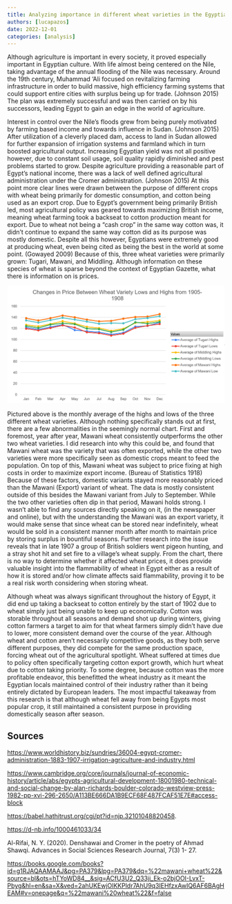 ```yaml
---
title: Analyzing importance in different wheat varieties in the Egyptian Gazette
authors: [lucapazos]
date: 2022-12-01
categories: [analysis]
---
```

Although agriculture is important in every society, it proved especially important in Egyptian culture. With life almost being centered on the Nile, taking advantage of the annual flooding of the Nile was necessary. Around the 19th century, Muhammad ‘Ali focused on revitalizing farming infrastructure in order to build massive, high efficiency farming systems that could support entire cities with surplus being up for trade. (Johnson 2015) The plan was extremely successful and was then carried on by his successors, leading Egypt to gain an edge in the world of agriculture. 

Interest in control over the Nile’s floods grew from being purely motivated by farming based income and towards influence in Sudan. (Johnson 2015) After utilization of a cleverly placed dam, access to land in Sudan allowed for further expansion of irrigation systems and farmland which in turn boosted agricultural output. Increasing Egyptian yield was not all positive however, due to constant soil usage, soil quality rapidly diminished and pest problems started to grow.  Despite agriculture providing a reasonable part of Egypt’s national income, there was a lack of well defined agricultural administration under the Cromer administration. (Johnson 2015) At this point more clear lines were drawn between the purpose of different crops with wheat being primarily for domestic consumption, and cotton being used as an export crop. Due to Egypt’s government being primarily British led, most agricultural policy was geared towards maximizing British income, meaning wheat farming took a backseat to cotton production meant for export. Due to wheat not being a “cash crop” in the same way cotton was, it didn’t continue to expand the same way cotton did as its purpose was mostly domestic. Despite all this however, Egyptians were extremely good at producing wheat, even being cited as being the best in the world at some point. (Gowayed 2009) Because of this, three wheat varieties were primarily grown: Tugari, Mawani, and Middling. Although information on these species of wheat is sparse beyond the context of Egyptian Gazette, what there is information on is prices. 

![image](feature.png)

Pictured above is the monthly average of the highs and lows of the three different wheat varieties. Although nothing specifically stands out at first, there are a few abnormalities in the seemingly normal chart. First and foremost, year after year, Mawani wheat consistently outperforms the other two wheat varieties. I did research into why this could be, and found that Mawani wheat was the variety that was often exported, while the other two varieties were more specifically seen as domestic crops meant to feed the population. On top of this, Mawani wheat was subject to price fixing at high costs in order to maximize export income. (Bureau of Statistics 1918) Because of these factors, domestic variants stayed more reasonably priced than the Mawani (Export) variant of wheat. The data is mostly consistent outside of this besides the Mawani variant from July to September. While the two other varieties often dip in that period, Mawani holds strong. I wasn’t able to find any sources directly speaking on it, (in the newspaper and online), but with the understanding the Mawani was an export variety, it would make sense that since wheat can be stored near indefinitely, wheat would be sold in a consistent manner month after month to maintain price by storing surplus in bountiful seasons. Further research into the issue reveals that in late 1907 a group of British soldiers went pigeon hunting, and a stray shot hit and set fire to a village’s wheat supply. From the chart, there is no way to determine whether it affected wheat prices, it does provide valuable insight into the flammability of wheat in Egypt either as a result of how it is stored and/or how climate affects said flammability, proving it to be a real risk worth considering when storing wheat.

Although wheat was always significant throughout the history of Egypt, it did end up taking a backseat to cotton entirely by the start of 1902 due to wheat simply just being unable to keep up economically. Cotton was storable throughout all seasons and demand shot up during winters, giving cotton farmers a target to aim for that wheat farmers simply didn’t have due to lower, more consistent demand over the course of the year. Although wheat and cotton aren’t necessarily competitive goods, as they both serve different purposes, they did compete for the same production space, forcing wheat out of the agricultural spotlight. Wheat suffered at times due to policy often specifically targeting cotton export growth, which hurt wheat due to cotton taking priority. To some degree, because cotton was the more profitable endeavor, this benefitted the wheat industry as it meant the Egyptian locals maintained control of their industry rather than it being entirely dictated by European leaders. The most impactful takeaway from this research is that although wheat fell away from being Egypts most popular crop, it still maintained a consistent purpose in providing domestically season after season. 

## Sources
https://www.worldhistory.biz/sundries/36004-egypt-cromer-administration-1883-1907-irrigation-agriculture-and-industry.html

https://www.cambridge.org/core/journals/journal-of-economic-history/article/abs/egypts-agricultural-development-18001980-technical-and-social-change-by-alan-richards-boulder-colorado-westview-press-1982-pp-xvi-296-2650/A113BE666DA1B9ECF68F487FCAF51E7E#access-block

https://babel.hathitrust.org/cgi/pt?id=njp.32101048820458.

https://d-nb.info/1000461033/34

Al-Rifai, N. Y. (2020). Denshawai and Cromer in the poetry of Ahmad Shawqi. Advances in Social Sciences Research Journal, 7(3) 1- 27.

https://books.google.com/books?id=g1RJAQAAMAAJ&pg=PA379&lpg=PA379&dq=%22mawani+wheat%22&source=bl&ots=hTYoWD84__&sig=ACfU3U2_Q33ji_Ek-o2bjOOI-LvxT-Pbyg&hl=en&sa=X&ved=2ahUKEwjOlKKPldr7AhU9q3IEHfzxAwIQ6AF6BAgHEAM#v=onepage&q=%22mawani%20wheat%22&f=false